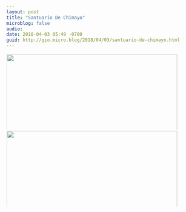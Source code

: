 ```yaml
---
layout: post
title: "Santuario De Chimayo"
microblog: false
audio: 
date: 2018-04-03 05:49 -0700
guid: http://gio.micro.blog/2018/04/03/santuario-de-chimayo.html
---
```




<a href="http://microblog.stevegio.net/uploads/2018/5021ceb718.jpg"><img src="http://microblog.stevegio.net/uploads/2018/5021ceb718.jpg" width="600" height="450" style="display: inline-block; max-height: 200px; width: auto; padding: 1px;" class="sunlit_image" /></a><a href="http://microblog.stevegio.net/uploads/2018/42e869f5a2.jpg"><img src="http://microblog.stevegio.net/uploads/2018/42e869f5a2.jpg" width="600" height="450" style="display: inline-block; max-height: 200px; width: auto; padding: 1px;" class="sunlit_image" /></a>


